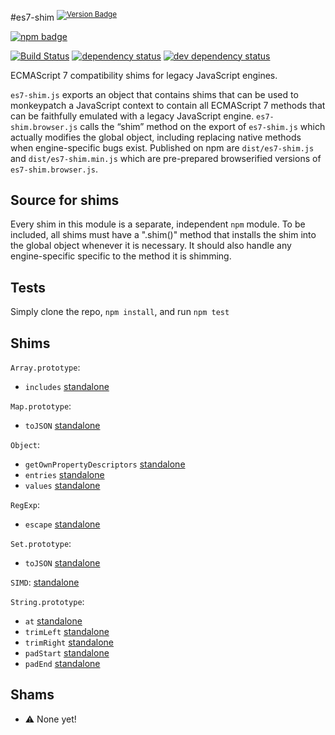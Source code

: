 #es7-shim <sup>[![Version Badge][2]][1]</sup>

[![npm badge][9]][1]

[![Build Status][3]][4] [![dependency status][5]][6]  [![dev dependency status][7]][8]

ECMAScript 7 compatibility shims for legacy JavaScript engines.

`es7-shim.js` exports an object that contains shims that can be used to monkeypatch a JavaScript context to contain all ECMAScript 7 methods that can be faithfully emulated with a legacy JavaScript engine.
`es7-shim.browser.js` calls the “shim” method on the export of `es7-shim.js` which actually modifies the global object, including replacing native methods when engine-specific bugs exist.
Published on npm are `dist/es7-shim.js` and `dist/es7-shim.min.js` which are pre-prepared browserified versions of `es7-shim.browser.js`.

## Source for shims
Every shim in this module is a separate, independent `npm` module.
To be included, all shims must have a ".shim()" method that installs the shim into the global object whenever it is necessary. It should also handle any engine-specific specific to the method it is shimming.

## Tests
Simply clone the repo, `npm install`, and run `npm test`

## Shims

`Array.prototype`:
 * `includes` [standalone][npm-includes-url]

`Map.prototype`:
 * `toJSON` [standalone][map-tojson-url]

`Object`:
 * `getOwnPropertyDescriptors` [standalone][npm-get-descriptors-url]
 * `entries` [standalone][object-entries-url]
 * `values` [standalone][object-values-url]

`RegExp`:
 * `escape` [standalone][regexp-escape-url]

`Set.prototype`:
 * `toJSON` [standalone][set-tojson-url]

`SIMD`: [standalone][simd-url]

`String.prototype`:
 * `at` [standalone][string-at-url]
 * `trimLeft` [standalone][string-trimleft-url]
 * `trimRight` [standalone][string-trimright-url]
 * `padStart` [standalone][string-padstart-url]
 * `padEnd` [standalone][string-padend-url]

## Shams

* :warning: None yet!

[1]: https://npmjs.org/package/es7-shim
[2]: http://versionbadg.es/es-shims/es7-shim.svg
[3]: https://travis-ci.org/es-shims/es7-shim.svg
[4]: https://travis-ci.org/es-shims/es7-shim
[5]: https://david-dm.org/es-shims/es7-shim.png
[6]: https://david-dm.org/es-shims/es7-shim
[7]: https://david-dm.org/es-shims/es7-shim/dev-status.png
[8]: https://david-dm.org/es-shims/es7-shim#info=devDependencies
[9]: https://nodei.co/npm/es7-shim.png?downloads=true&stars=true
[npm-includes-url]: https://www.npmjs.com/package/array-includes
[npm-get-descriptors-url]: https://www.npmjs.com/package/object.getownpropertydescriptors
[map-tojson-url]: https://www.npmjs.com/package/map-tojson
[regexp-escape-url]: https://www.npmjs.com/package/regexp.escape
[set-tojson-url]: https://www.npmjs.com/package/set-tojson
[simd-url]: https://www.npmjs.com/package/simd
[string-at-url]: https://www.npmjs.com/package/string-at
[object-entries-url]: https://www.npmjs.com/package/object.entries
[object-values-url]: https://www.npmjs.com/package/object.values
[string-trimleft-url]: https://www.npmjs.com/package/string.prototype.trimleft
[string-trimright-url]: https://www.npmjs.com/package/string.prototype.trimright
[string-padstart-url]: https://www.npmjs.com/package/string.prototype.padstart
[string-padend-url]: https://www.npmjs.com/package/string.prototype.padend
